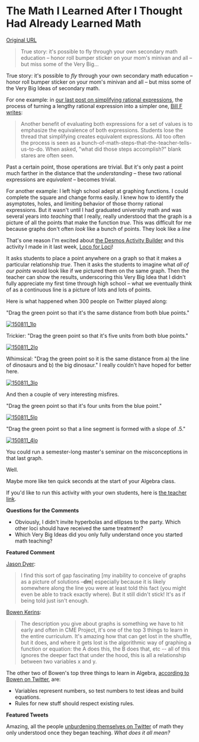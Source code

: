 # The Math I Learned After I Thought Had Already Learned Math

[Original URL](http://blog.mrmeyer.com/2015/the-math-i-learned-after-i-thought-had-already-learned-math/)

> True story: it's possible to fly through your own secondary math education – honor roll bumper sticker on your mom's minivan and all – but miss some of the Very Big...

True story: it's possible to _fly_ through your own secondary math education – honor roll bumper sticker on your mom's minivan and all – but miss some of the Very Big Ideas of secondary math.

For one example: in [our last post on simplifying rational expressions](http://blog.mrmeyer.com/2015/if-simplifying-rational-expressions-is-aspirin-then-how-do-you-create-the-headache/), the process of turning a lengthy rational expression into a simpler one, [Bill F writes](http://blog.mrmeyer.com/2015/if-simplifying-rational-expressions-is-aspirin-then-how-do-you-create-the-headache/comment-page-1/#comment-2409318):

> Another benefit of evaluating both expressions for a set of values is to emphasize the equivalence of both expressions. Students lose the thread that simplifying creates equivalent expressions. All too often the process is seen as a bunch-of-math-steps-that-the-teacher-tells-us-to-do. When asked, "what did those steps accomplish?" blank stares are often seen.

Past a certain point, those operations are trivial. But it's only past a point much farther in the distance that the _understanding_ – these two rational expressions are _equivalent_ – becomes trivial.

For another example: I left high school adept at graphing functions. I could complete the square and change forms easily. I knew how to identify the asymptotes, holes, and limiting behavior of those thorny rational expressions. But it wasn't until I had graduated university math and was several years into _teaching_ that I really, really understood that the graph is a picture of all the points that make the function _true_. This was difficult for me because graphs don't often _look_ like a bunch of points. They look like a _line_

That's one reason I'm excited about [the Desmos Activity Builder](http://teacher.desmos.com/activitybuilder) and this activity I made in it last week, [Loco for Loci](https://student.desmos.com/?prepopulateCode=xffk)!

It asks students to place a point anywhere on a graph so that it makes a particular relationship _true_. Then it asks the students to imagine what _all of our points_ would look like if we pictured them on the same graph. Then the teacher can show the results, underscoring this Very Big Idea that I didn't fully appreciate my first time through high school – what we eventually think of as a continuous line is a picture of lots and lots of points.

Here is what happened when 300 people on Twitter played along:

"Drag the green point so that it's the same distance from both blue points."

[![150811_1lo](http://blog.mrmeyer.com/wp-content/uploads/150811_1lo-1024x890.png)](http://blog.mrmeyer.com/wp-content/uploads/150811_1hi.png)

Trickier: "Drag the green point so that it's five units from both blue points."

[![150811_2lo](http://blog.mrmeyer.com/wp-content/uploads/150811_2lo-1024x885.png)](http://blog.mrmeyer.com/wp-content/uploads/150811_2hi.png)

Whimsical: "Drag the green point so it is the same distance from a) the line of dinosaurs and b) the big dinosaur." I really couldn't have hoped for better here.

[![150811_3lo](http://blog.mrmeyer.com/wp-content/uploads/150811_3lo-1024x652.png)](http://blog.mrmeyer.com/wp-content/uploads/150811_3hi.png)

And then a couple of very interesting misfires.

"Drag the green point so that it's four units from the blue point."

[![150811_5lo](http://blog.mrmeyer.com/wp-content/uploads/150811_5lo-1024x888.png)](http://blog.mrmeyer.com/wp-content/uploads/150811_5hi.png)

"Drag the green point so that a line segment is formed with a slope of .5."

[![150811_4lo](http://blog.mrmeyer.com/wp-content/uploads/150811_4lo-1024x888.png)](http://blog.mrmeyer.com/wp-content/uploads/150811_4hi.png)

You could run a semester-long master's seminar on the misconceptions in that last graph.

Well.

Maybe more like ten quick seconds at the start of your Algebra class.

If you'd like to run this activity with your own students, here is [the teacher link](https://teacher.desmos.com/activitybuilder/custom/55c368cb6f0091a533ff7fd0).

**Questions for the Comments**

- Obviously, I didn't invite hyperbolas and ellipses to the party. Which other loci should have received the same treatment?
- Which Very Big Ideas did you only fully understand once you started math teaching?

**Featured Comment**

[Jason Dyer](http://blog.mrmeyer.com/2015/the-math-i-learned-after-i-thought-had-already-learned-math/comment-page-1/#comment-2409839):

> I find this sort of gap fascinating [my inability to conceive of graphs as a picture of solutions –**dm**] especially because it is likely somewhere along the line you were at least told this fact (you might even be able to track exactly where). But it still didn't stick! It's as if being told just isn't enough.

[Bowen Kerins](http://blog.mrmeyer.com/2015/the-math-i-learned-after-i-thought-had-already-learned-math/comment-page-1/#comment-2409864):

> The description you give about graphs is something we have to hit early and often in CME Project, it's one of the top 3 things to learn in the entire curriculum. It's amazing how that can get lost in the shuffle, but it does, and where it gets lost is the algorithmic way of graphing a function or equation: the A does this, the B does that, etc -- all of this ignores the deeper fact that under the hood, this is all a relationship between two variables x and y.

The other two of Bowen's top three things to learn in Algebra, [according to Bowen on Twitter](https://twitter.com/bowenkerins/status/631248340190105600), are:

- Variables represent numbers, so test numbers to test ideas and build equations.
- Rules for new stuff should respect existing rules.

**Featured Tweets**

Amazing, all the people [unburdening themselves on Twitter](https://twitter.com/ddmeyer/status/631161953889599488) of math they only understood once they began teaching. _What does it all mean?_
